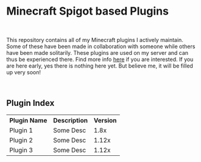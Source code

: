 <!DOCTYPE html>
<html>
    <body>
        <h1> 
            Minecraft Spigot based Plugins
        </h1>
    </br>
        <p>
            This repository contains all of my Minecraft plugins I actively maintain. Some of these have been made in collaboration with someone while others have been made solitarily. These plugins are used on my server and can thus be experienced there. Find more info <a href='https://pugpawz.com'>here</a> if you are interested. If you are here early, yes there is nothing here yet. But believe me, it will be filled up very soon!
        </p>
    </br>
        <h2> 
            <b>Plugin Index</br>
        </h2>
        <table>
            <tr>
                <th> Plugin Name </th>
                <th> Description </th>
                <th> Version </th>
            </tr>
            <tr>
                <td> Plugin 1 </td>
                <td> Some Desc </td>
                <td> 1.8x </td>               
            </tr>
            <tr>
                <td> Plugin 2 </td>
                <td> Some Desc </td>
                <td> 1.12x </td>           
            </tr>
            <tr>
                <td> Plugin 3 </td>
                <td> Some Desc </td>
                <td> 1.12x </td>               
            </tr>                        
        </table>
    </body>
</html>